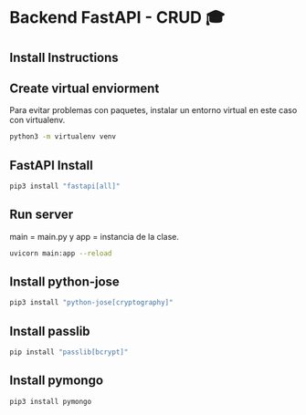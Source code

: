 # Backend FastAPI - CRUD 🎓 
## Install Instructions

## Create virtual enviorment
Para evitar problemas con paquetes, instalar un entorno virtual en este caso con virtualenv.
```bash
python3 -m virtualenv venv
```

## FastAPI Install
```bash
pip3 install "fastapi[all]"
```

## Run server
main = main.py y app = instancia de la clase.
```bash
uvicorn main:app --reload
```

## Install python-jose
```bash
pip3 install "python-jose[cryptography]"
```

## Install passlib
```bash
pip install "passlib[bcrypt]"
```
## Install pymongo
```bash
pip3 install pymongo
```
